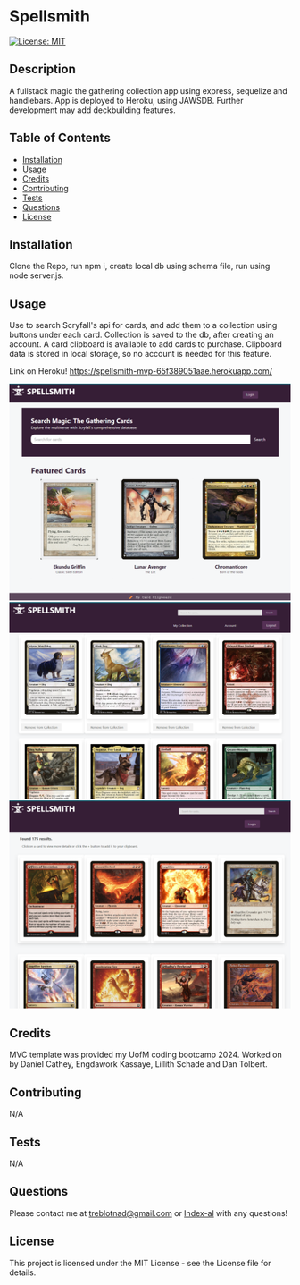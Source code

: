 # Spellsmith

[![License: MIT](https://img.shields.io/badge/License-MIT-yellow.svg)](https://opensource.org/licenses/MIT)

## Description

A fullstack magic the gathering collection app using express, sequelize and handlebars. App is deployed to Heroku, using JAWSDB. Further development may add deckbuilding features.

## Table of Contents

- [Installation](#installation)
- [Usage](#usage)
- [Credits](#credits)
- [Contributing](#contributing)
- [Tests](#tests)
- [Questions](#questions)
- [License](#license)

## Installation

Clone the Repo, run npm i, create local db using schema file, run using node server.js.

## Usage

Use to search Scryfall's api for cards, and add them to a collection using buttons under each card. Collection is saved to the db, after creating an account. A card clipboard is available to add cards to purchase. Clipboard data is stored in local storage, so no account is needed for this feature.

Link on Heroku!
https://spellsmith-mvp-65f389051aae.herokuapp.com/

![Screenshot of Homepage](images/Homepage%20Screenshot.png)
![Screenshot of My Collection](images/My%20Collection%20Screenshot.png)
![Screenshot of SearchResults](images/SearchResults%20Screenshot.png)

## Credits

MVC template was provided my UofM coding bootcamp 2024. Worked on by Daniel Cathey, Engdawork Kassaye, Lillith Schade and Dan Tolbert.

## Contributing

N/A

## Tests

N/A

## Questions

Please contact me at [treblotnad@gmail.com](mailto:treblotnad@gmail.com) or [Index-al](github.com/Index-al) with any questions!

## License

This project is licensed under the MIT License - see the License file for details.
